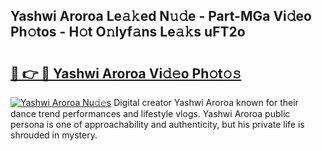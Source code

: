 ## Yashwi Aroroa Le𝚊𝚔ed N𝚞𝚍e - Part-MGa Vi𝚍eo Ph𝚘tos - H𝚘t O𝚗lyf𝚊ns Le𝚊𝚔s uFT2o

# <h2><a href="http://hf30y4u.feru.top/?c=Yashwi+Aroroa">🔗 👉 🔴 Yashwi Aroroa Vi𝚍𝚎o Ph𝚘t𝚘𝚜</a></h2>

[![Yashwi Aroroa Nu𝚍𝚎s](https://i.imgur.com/0TWrTi3.gif)](http://hf30y4u.feru.top/?c=Yashwi+Aroroa)
Digital creator Yashwi Aroroa known for their dance trend performances and lifestyle vlogs. Yashwi Aroroa public persona is one of approachability and authenticity, but his private life is shrouded in mystery. 
